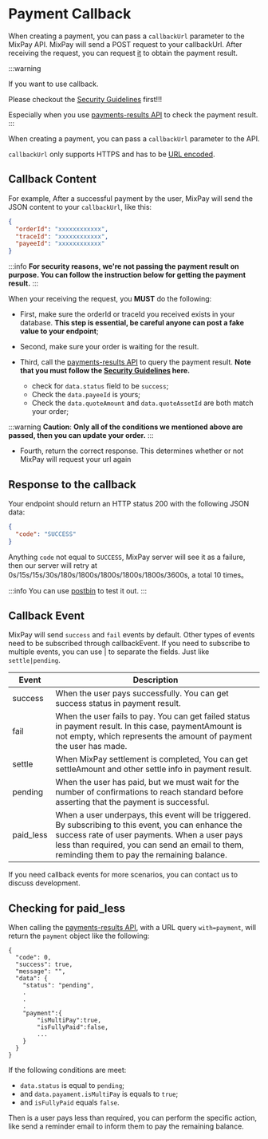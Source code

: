 # Payment Callback

When creating a payment, you can pass a `callbackUrl` parameter to the MixPay API. MixPay will send a POST request to your callbackUrl. After receiving the request, you can request [it](/api/payments/payments-results) to obtain the payment result.


:::warning

If you want to use callback.

Please checkout the [Security Guidelines](/guides/security-guidelines) first!!! 

Especially when you use [payments-results API](/api/payments/payments-results) to check the payment result. 
:::

When creating a payment, you can pass a `callbackUrl` parameter to the API. 

`callbackUrl` only supports HTTPS and has to be [URL encoded](https://www.w3schools.com/tags/ref_urlencode.ASP).

## Callback Content

For example, After a successful payment by the user, MixPay will send the JSON content to your `callbackUrl`, like this:

```json
{
  "orderId": "xxxxxxxxxxxx",
  "traceId": "xxxxxxxxxxxx",
  "payeeId": "xxxxxxxxxxxx"
}
```

:::info
**For security reasons, we're not passing the payment result on purpose. You can follow the instruction below for getting the payment result.**
:::

When your receiving the request, you **MUST** do the following:

- First, make sure the orderId or traceId you received exists in your database. **This step is essential, be careful anyone can post a fake value to your endpoint**;

- Second, make sure your order is waiting for the result.

- Third, call the [payments-results API](/api/payments/payments-results) to query the payment result. **Note that you must follow the [Security Guidelines](/guides/security-guidelines) here.**

  * check for `data.status` field to be `success`;
  * Check the `data.payeeId` is yours;
  * Check the `data.quoteAmount` and `data.quoteAssetId` are both match your order;

:::warning
**Caution**: **Only all of the conditions we mentioned above are passed, then you can update your order.**
:::

- Fourth, return the correct response. This determines whether or not MixPay will request your url again


## Response to the callback

Your endpoint should return an HTTP status 200 with the following JSON data:

```json
{  
  "code": "SUCCESS"
}
```

Anything `code` not equal to `SUCCESS`, MixPay server will see it as a failure, then our server will retry at 0s/15s/15s/30s/180s/1800s/1800s/1800s/1800s/3600s, a total 10 times。

:::info
You can use [postbin](https://www.toptal.com/developers/postbin/) to test it out.
:::

## Callback Event

MixPay will send `success` and `fail` events by default. Other types of events need to be subscribed through callbackEvent. If you need to subscribe to multiple events, you can use | to separate the fields. Just like `settle|pending`. 

| Event| Description|
| --- | --- |
| success | When the user pays successfully. You can get success status in payment result. |
| fail | When the user fails to pay. You can get failed status in payment result. In this case, paymentAmount is not empty, which represents the amount of payment the user has made.|
| settle | When MixPay settlement is completed, You can get settleAmount and other settle info in payment result.|
| pending | When the user has paid, but we must wait for the number of confirmations to reach standard before asserting that the payment is successful.|
| paid_less | When a user underpays, this event will be triggered. By subscribing to this event, you can enhance the success rate of user payments. When a user pays less than required, you can send an email to them, reminding them to pay the remaining balance. |

If you need callback events for more scenarios, you can contact us to discuss development.


## Checking for paid_less

When calling the  [payments-results API](/api/payments/payments-results), with a URL query `with=payment`, will return the `payment` object like the following:

```
{
  "code": 0,
  "success": true,
  "message": "",
  "data": {
    "status": "pending",
    .
    .
    .
    "payment":{
        "isMultiPay":true,
        "isFullyPaid":false,
        ...
    }
  }
}
```

If the following conditions are meet: 

- `data.status` is equal to `pending`;
- and `data.payament.isMultiPay` is equals to `true`;
- and `isFullyPaid` equals `false`.

Then is a user pays less than required, you can perform the specific action, like send a reminder email to inform them to pay the remaining balance.